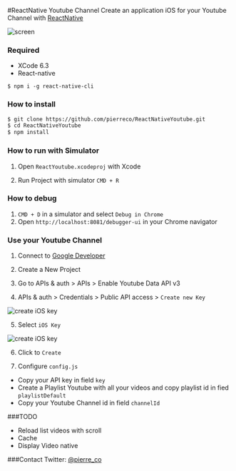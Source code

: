 #ReactNative Youtube Channel
Create an application iOS for your Youtube Channel with [ReactNative](https://facebook.github.io/react-native/)

![screen](http://g.recordit.co/pEIgXXbBTt.gif)


### Required
* XCode 6.3
* React-native

```
$ npm i -g react-native-cli
```

### How to install

```bash
$ git clone https://github.com/pierreco/ReactNativeYoutube.git
$ cd ReactNativeYoutube
$ npm install
```

### How to run with Simulator
1) Open `ReactYoutube.xcodeproj` with Xcode

2) Run Project with simulator `CMD + R`

### How to debug
1) `CMD + D` in a simulator and select `Debug in Chrome`
2) Open `http://localhost:8081/debugger-ui` in your Chrome navigator

### Use your Youtube Channel
1) Connect to [Google Developer](https://console.developers.google.com/)

2) Create a New Project

3) Go to APIs & auth > APIs > Enable Youtube Data API v3

4) APIs & auth > Credentials > Public API access > `Create new Key`

![create iOS key](http://i.imgur.com/kA4mhOM.png)

5)  Select `iOS Key`

![create iOS key](http://i.imgur.com/irx3nPA.png)

6)  Click to `Create`


7) Configure  `config.js` 

- Copy your API key in field `key`
- Create a Playlist Youtube with all your videos and copy playlist id in fied `playlistDefault`
- Copy your Youtube Channel id in field `channelId`

###TODO
* Reload list videos with scroll
* Cache
* Display Video native


###Contact
Twitter: [@pierre_co](https://twitter.com/Pierre_co)





